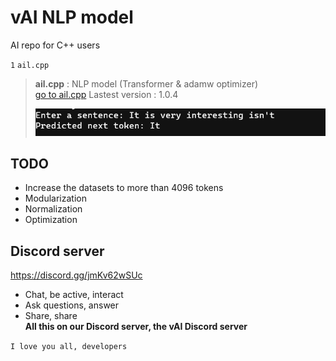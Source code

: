 # vAI NLP model
AI repo for C++ users

`1` ` ail.cpp `
> **ail.cpp** : NLP model (Transformer & adamw optimizer)  
>  [go to ail.cpp](ail.cpp) Lastest version : 1.0.4
>  
> ![image1](image1.png)

## TODO  
- Increase the datasets to more than 4096 tokens
- Modularization
- Normalization
- Optimization  

## Discord server
https://discord.gg/jmKv62wSUc
- Chat, be active, interact
- Ask questions, answer
- Share, share  
**All this on our Discord server, the vAI Discord server**  
  
`I love you all, developers`
